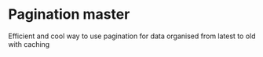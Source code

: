 # Pagination master

Efficient and cool way to use pagination for data organised from latest to old with caching
